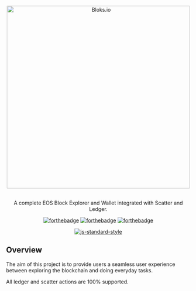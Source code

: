<div align="center">
<br>
<img width="500" src="/logo.svg" alt="Bloks.io">
<br>
<br>
</div>

<p align="center" color="#6a737d">
A complete EOS Block Explorer and Wallet integrated with Scatter and Ledger.
</p>

<div align="center">

[![forthebadge](http://forthebadge.com/images/badges/built-with-love.svg)](http://forthebadge.com) [![forthebadge](http://forthebadge.com/images/badges/uses-js.svg)](http://forthebadge.com) [![forthebadge](http://forthebadge.com/images/badges/makes-people-smile.svg)](http://forthebadge.com)
</div>

<div align="center">

[![js-standard-style](https://cdn.rawgit.com/feross/standard/master/badge.svg)](https://github.com/feross/standard)

</div>

## Overview
The aim of this project is to provide users a seamless user experience between exploring the blockchain and doing everyday tasks.

All ledger and scatter actions are 100% supported.
